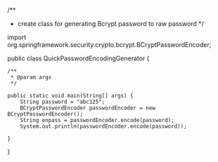 /**
* create class for generating Bcrypt password to raw password
*/

import org.springframework.security.crypto.bcrypt.BCryptPasswordEncoder;

public class QuickPasswordEncodingGenerator {

	/**
	 * @param args
	 */

	public static void main(String[] args) {
		String password = "abc125";
		BCryptPasswordEncoder passwordEncoder = new BCryptPasswordEncoder();
		String enpass = passwordEncoder.encode(password);
		System.out.println(passwordEncoder.encode(password));
		
	}

}
